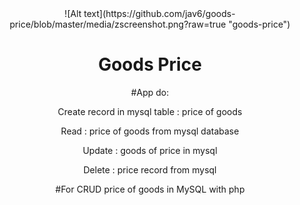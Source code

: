 <center>
![Alt text](https://github.com/jav6/goods-price/blob/master/media/zscreenshot.png?raw=true "goods-price")

# Goods Price

#App do:

Create record in mysql table : price of goods

Read : price of goods from mysql database

Update : goods of price in mysql

Delete : price record from mysql

#For CRUD price of goods in MySQL with php
</center>